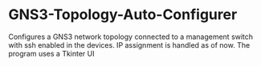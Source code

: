 # GNS3-Topology-Auto-Configurer
Configures a GNS3 network topology connected to a management switch with ssh enabled in the devices. IP assignment is handled as of now.  The program uses a Tkinter UI

